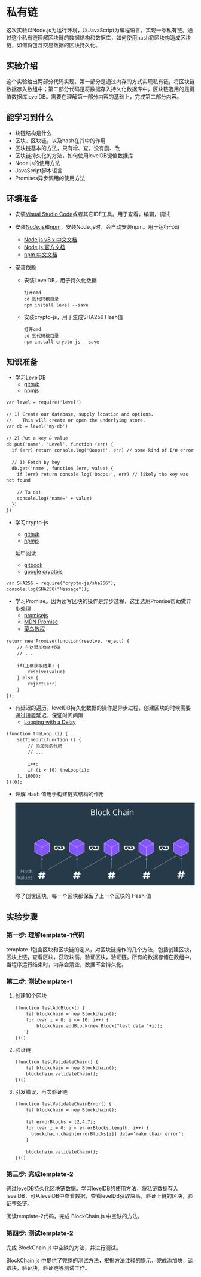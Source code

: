 # 私有链

这次实验以Node.js为运行环境，以JavaScript为编程语言，实现一条私有链。通过这个私有链理解区块链的数据结构和数据库，如何使用hash将区块构造成区块链，如何将包含交易数据的区块持久化。

## 实验介绍

这个实验给出两部分代码实现。第一部分是通过内存的方式实现私有链，将区块链数据存入数组中；第二部分代码是将数据存入持久化数据库中，区块链选用的是键值数据库levelDB。需要在理解第一部分内容的基础上，完成第二部分内容。

## 能学习到什么

- 块链结构是什么
- 区块、区块链，以及hash在其中的作用
- 区块链基本的方法，只有增、查，没有删、改
- 区块链持久化的方法，如何使用levelDB键值数据库
- Node.js的使用方法
- JavaScript脚本语言
- Promises异步调用的使用方法

## 环境准备

- 安装[Visual Studio Code](https://code.visualstudio.com/)或者其它IDE工具。用于查看，编辑，调试

- 安装[Node.js](https://nodejs.org/zh-cn/)和[npm](https://www.npmjs.com/)，安装Node.js时，会自动安装npm。用于运行代码

  - [Node.js v8.x 中文文档](https://www.nodeapp.cn/)
  - [Node.js 官方文档](https://nodejs.org/zh-cn/)
  - [npm 中文文档](https://www.npmjs.cn/)

- 安装依赖

  - 安装LevelDB，用于持久化数据

    ```
    打开cmd
    cd 到代码根目录
    npm install level --save
    ```

  - 安装crypto-js，用于生成SHA256 Hash值

    ```
    打开cmd
    cd 到代码根目录
    npm install crypto-js --save
    ```

## 知识准备

- 学习LevelDB
  - [github](https://github.com/Level/level)
  - [npmjs](https://www.npmjs.com/package/level)

```
var level = require('level')

// 1) Create our database, supply location and options.
//    This will create or open the underlying store.
var db = level('my-db')

// 2) Put a key & value
db.put('name', 'Level', function (err) {
  if (err) return console.log('Ooops!', err) // some kind of I/O error

  // 3) Fetch by key
  db.get('name', function (err, value) {
    if (err) return console.log('Ooops!', err) // likely the key was not found

    // Ta da!
    console.log('name=' + value)
  })
})
```

- 学习crypto-js

  - [github](https://github.com/brix/crypto-js) 
  - [npmjs](https://www.npmjs.com/package/crypto-js)

  延申阅读

  -  [gitbook](https://cryptojs.gitbook.io/docs/)
  -  [google cryptojs](https://code.google.com/archive/p/crypto-js/)

```
var SHA256 = require("crypto-js/sha256");
console.log(SHA256("Message"));
```

- 学习Promise。因为读写区块的操作是异步过程，这里选用Promise帮助做异步处理
  - [promisejs]([https://www.promisejs.org](https://www.promisejs.org/)) 
  - [MDN Promise](https://developer.mozilla.org/zh-CN/docs/Web/JavaScript/Reference/Global_Objects/Promise)
  - [菜鸟教程](https://www.runoob.com/w3cnote/javascript-promise-object.html)

```
return new Promise(function(resolve, reject) {
    // 在这添加你的代码
    // ...
    
    if(正确获取结果) {
    	resolve(value)
    } else {
    	reject(err)
    }
});
```

- 有延迟的遍历。levelDB持久化数据的操作是异步过程，创建区块的时候需要通过设置延迟、保证时间间隔
  - [Looping with a Delay](https://scottiestech.info/2014/07/01/javascript-fun-looping-with-a-delay/)

```
(function theLoop (i) {
    setTimeout(function () {
        // 添加你的代码
        // ...

        i++;
        if (i < 10) theLoop(i);
    }, 1000);
})(0);
```

- 理解 Hash 值用于构建链式结构的作用

  ![blockchain-linked-hash](/images/blockchain-linked-hash.png)

  除了创世区块，每一个区块都保留了上一个区块的 Hash 值

## 实验步骤

### 第一步: 理解template-1代码

template-1包含区块和区块链的定义，对区块链操作的几个方法，包括创建区块，区块上链，查看区块，获取块高，验证区块，验证链。所有的数据存储在数组中，当程序运行结束时，内存会清空，数据不会持久化。

### 第二步: 测试template-1

1. 创建10个区块

   ```
   (function testAddBlock() {
       let blockchain = new Blockchain();
       for (var i = 0; i <= 10; i++) {
           blockchain.addBlock(new Block("test data "+i));
       }
   })()
   ```

2. 验证链

   ```
   (function testValidateChain() {
       let blockchain = new Blockchain();
       blockchain.validateChain();
   })()
   ```

3. 引发错误，再次验证链

   ```
   (function testValidateChainError() {
       let blockchain = new Blockchain();
   
       let errorBlocks = [2,4,7];
       for (var i = 0; i < errorBlocks.length; i++) {
         blockchain.chain[errorBlocks[i]].data='make chain error';
       }
   
       blockchain.validateChain();
   })()
   ```

### 第三步: 完成template-2

通过leveDB持久化区块链数据。学习levelDB的使用方法，将私链数据存入levelDB，可从levelDB中查看数据，查看levelDB获取块高，验证上链的区块，验证整条链。

阅读template-2代码，完成 BlockChain.js 中空缺的方法。

### 第四步: 测试template-2

完成 BlockChain.js 中空缺的方法，并进行测试。

BlockChain.js 中提供了完整的测试方法，根据方法注释的提示，完成添加块，读取块，验证块，验证链等测试工作。

